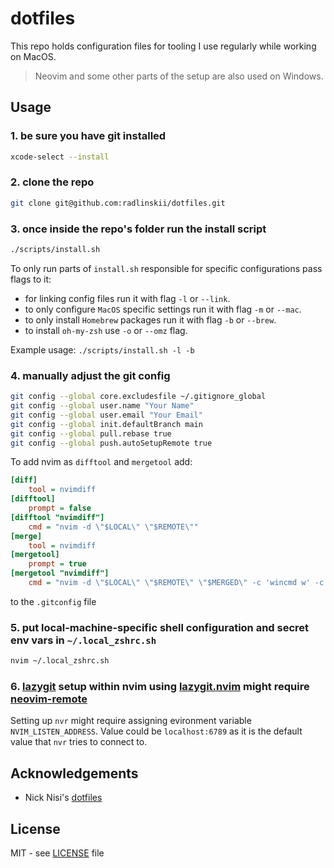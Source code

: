 # dotfiles

This repo holds configuration files for tooling I use regularly while working on MacOS.

> Neovim and some other parts of the setup are also used on Windows.

## Usage

### 1. be sure you have git installed

```sh
xcode-select --install
```

### 2. clone the repo

```sh
git clone git@github.com:radlinskii/dotfiles.git
```

### 3. once inside the repo's folder run the install script

```sh
./scripts/install.sh
```

To only run parts of `install.sh` responsible for specific configurations pass flags to it:

- for linking config files run it with flag `-l` or `--link`.
- to only configure `MacOS` specific settings run it with flag `-m` or `--mac`.
- to only install `Homebrew` packages run it with flag `-b` or `--brew`.
- to install `oh-my-zsh` use `-o` or `--omz` flag.

Example usage: `./scripts/install.sh -l -b`

### 4. manually adjust the git config

```sh
git config --global core.excludesfile ~/.gitignore_global
git config --global user.name "Your Name"
git config --global user.email "Your Email"
git config --global init.defaultBranch main
git config --global pull.rebase true
git config --global push.autoSetupRemote true
```

To add nvim as `difftool` and `mergetool` add:

```ini
[diff]
    tool = nvimdiff
[difftool]
    prompt = false
[difftool "nvimdiff"]
    cmd = "nvim -d \"$LOCAL\" \"$REMOTE\""
[merge]
    tool = nvimdiff
[mergetool]
    prompt = true
[mergetool "nvimdiff"]
    cmd = "nvim -d \"$LOCAL\" \"$REMOTE\" \"$MERGED\" -c 'wincmd w' -c 'wincmd J'"
```

to the `.gitconfig` file

### 5. put local-machine-specific shell configuration and secret env vars in `~/.local_zshrc.sh`

```sh
nvim ~/.local_zshrc.sh
```

### 6. [lazygit](https://github.com/jesseduffield/lazygit) setup within nvim using [lazygit.nvim](https://github.com/kdheepak/lazygit.nvim) might require [neovim-remote](https://github.com/mhinz/neovim-remote)

Setting up `nvr` might require assigning evironment variable `NVIM_LISTEN_ADDRESS`.
Value could be `localhost:6789` as it is the default value that `nvr` tries to connect to.

## Acknowledgements

- Nick Nisi's [dotfiles](https://github.com/nicknisi/dotfiles)

## License

MIT - see [LICENSE](LICENSE) file
